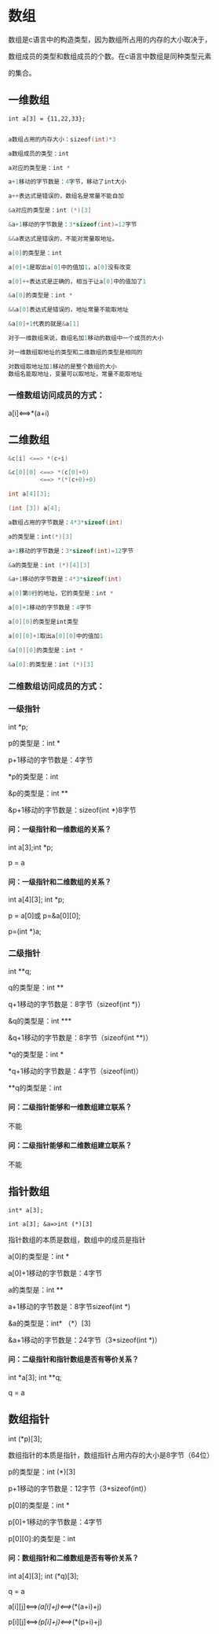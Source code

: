 

# 数组
数组是c语言中的构造类型，因为数组所占用的内存的大小取决于，

数组成员的类型和数组成员的个数。在c语言中数组是同种类型元素

的集合。

## 一维数组
 ```
 int a[3] = {11,22,33};
```

```c

a数组占用的内存大小：sizeof(int)*3

a数组成员的类型：int

a对应的类型是：int *

a+1移动的字节数是：4字节，移动了int大小

a++表达式是错误的，数组名是常量不能自加

&a对应的类型是：int (*)[3]

&a+1移动的字节数是：3*sizeof(int)=12字节

&&a表达式是错误的，不能对常量取地址。

a[0]的类型是：int

a[0]+1是取出a[0]中的值加1，a[0]没有改变

a[0]++表达式是正确的，相当于让a[0]中的值加了1

&a[0]的类型是：int *

&&a[0]表达式是错误的，地址常量不能取地址

&a[0]+1代表的就是&a[1]

对于一维数组来说，数组名加1移动的数组中一个成员的大小

对一维数组取地址的类型和二维数组的类型是相同的

对数组取地址加1移动的是整个数组的大小
数组名能取地址，变量可以取地址，常量不能取地址
```



### 一维数组访问成员的方式：

a[i]<==>*(a+i)

## 二维数组

```c
&c[i] <==> *(c+i)

&c[0][0] <==> *(c[0]+0)
         <==> *(*(c+0)+0)
```

```c
int a[4][3];

(int [3]) a[4];
```

```c
a数组占用的字节数是：4*3*sizeof(int)

a的类型是：int(*)[3]

a+1移动的字节数是：3*sizeof(int)=12字节

&a的类型是：int (*)[4][3]

&a+1移动的字节数是：4*3*sizeof(int)

a[0]第0行的地址，它的类型是：int *

a[0]+1移动的字节数是：4字节

a[0][0]的类型是int类型

a[0][0]+1取出a[0][0]中的值加1

&a[0][0]的类型是：int *

&a[0]:的类型是：int (*)[3]
```


### 二维数组访问成员的方式：

### 一级指针
int *p;

p的类型是：int *

p+1移动的字节数是：4字节

*p的类型是：int

&p的类型是：int **

&p+1移动的字节数是：sizeof(int *)8字节

#### 问：一级指针和一维数组的关系？

int a[3];int *p;

p = a

#### 问：一级指针和二维数组的关系？

int a[4][3]; int *p;

p = a[0]或 p=&a[0][0];

p=(int *)a;

### 二级指针
int **q;

q的类型是：int **

q+1移动的字节数是：8字节（sizeof(int *)）

&q的类型是：int ***

&q+1移动的字节数是：8字节（sizeof(int **)）

*q的类型是：int *

*q+1移动的字节数是：4字节（sizeof(int)）

**q的类型是：int

#### 问：二级指针能够和一维数组建立联系？

不能

#### 问：二级指针能够和二维数组建立联系？

不能

## 指针数组
```
int* a[3];

int a[3]; &a=>int (*)[3]
```
指针数组的本质是数组，数组中的成员是指针

a[0]的类型是：int *

a[0]+1移动的字节数是：4字节

a的类型是：int **

a+1移动的字节数是：8字节sizeof(int *)

&a的类型是：int* （*）[3]

&a+1移动的字节数是：24字节（3*sizeof(int *)）

#### 问：二级指针和指针数组是否有等价关系？

int *a[3]; int **q;

q = a

## 数组指针
int (*p)[3];

数组指针的本质是指针，数组指针占用内存的大小是8字节（64位）

p的类型是：int (*)[3]

p+1移动的字节数是：12字节（3*sizeof(int)）

p[0]的类型是：int *

p[0]+1移动的字节数是：4字节

p[0][0]:的类型是：int

#### 问：数组指针和二维数组是否有等价关系？

int a[4][3]; int (*q)[3];

q = a

a[i][j]<==>*(a[i]+j)<==>*(*(a+i)+j)

p[i][j]<==>*(p[i]+j)<==>*(*(p+i)+j)